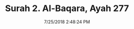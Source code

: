 ---
title       : "Surah 2. Al-Baqara, Ayah 277"
date        : 7/25/2018 2:48:24 PM
draft       : false
type        : "quran"
layout      : "compare"
BookCode    : "CMP"
SurahNumber : "2"
AyahNumber  : "277"
TotalAyah   : "286"
---